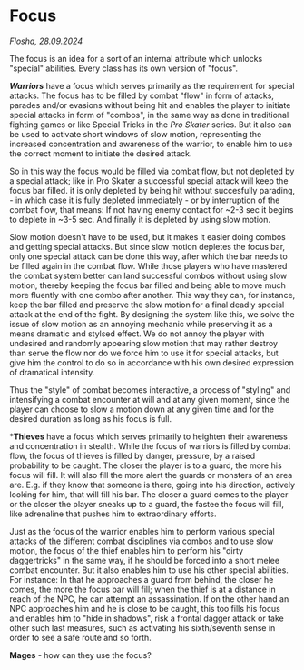 # Focus

*Flosha, 28.09.2024*

The focus is an idea for a sort of an internal attribute which unlocks "special" abilities. Every class has its own version of "focus". 

***Warriors*** have a focus which serves primarily as the requirement for special attacks. The focus has to be filled by combat "flow" in form of attacks, parades and/or evasions without being hit and enables the player to initiate special attacks in form of "combos", in the same way as done in traditional fighting games or like Special Tricks in the *Pro Skater* series. But it also can be used to activate short windows of slow motion, representing the increased concentration and awareness of the warrior, to enable him to use the correct moment to initiate the desired attack. 

So in this way the focus would be filled via combat flow, but not depleted by a special attack; like in Pro Skater a successful special attack will keep the focus bar filled. it is only depleted by being hit without succesfully parading, - in which case it is fully depleted immediately - or by interruption of the combat flow, that means: If not having enemy contact for ~2-3 sec it begins to deplete in ~3-5 sec. And finally it is depleted by using slow motion. 

Slow motion doesn't have to be used, but it makes it easier doing combos and getting special attacks. But since slow motion depletes the focus bar, only one special attack can be done this way, after which the bar needs to be filled again in the combat flow. While those players who have mastered the combat system better can land successful combos without using slow motion, thereby keeping the focus bar filled and being able to move much more fluently with one combo after another. This way they can, for instance, keep the bar filled and preserve the slow motion for a final deadly special attack at the end of the fight. By designing the system like this, we solve the issue of slow motion as an annoying mechanic while preserving it as a means dramatic and stylsed effect. We do not annoy the player with undesired and randomly appearing slow motion that may rather destroy than serve the flow nor do we force him to use it for special attacks, but give him the control to do so in accordance with his own desired expression of dramatical intensity. 

Thus the "style" of combat becomes interactive, a process of "styling" and intensifying a combat encounter at will and at any given moment, since the player can choose to slow a motion down at any given time and for the desired duration as long as his focus is full. 

***Thieves** have a focus which serves primarily to heighten their awareness and concentration in stealth. While the focus of warriors is filled by combat flow, the focus of thieves is filled by danger, pressure, by a raised probability to be caught. The closer the player is to a guard, the more his focus will fill. It will also fill the more alert the guards or monsters of an area are. E.g. if they know that someone is there, going into his direction, actively looking for him, that will fill his bar. The closer a guard comes to the player or the closer the player sneaks up to a guard, the fastee the focus will fill, like adrenaline that pushes him to extraordinary efforts. 

Just as the focus of the warrior enables him to perform various special attacks of the different combat disciplines via combos and to use slow motion, the focus of the thief enables him to perform his "dirty daggertricks" in the same way, if he should be forced into a short melee combat encounter. But it also enables him to use his other special abilities. For instance: In that he approaches a guard from behind, the closer he comes, the more the focus bar will fill; when the thief is at a distance in reach of the NPC, he can attempt an assassination. If on the other hand an NPC approaches him and he is close to be caught, this too fills his focus and enables him to "hide in shadows", risk a frontal dagger attack or take other such last measures, such as activating his sixth/seventh sense in order to see a safe route and so forth. 

**Mages** - how can they use the focus? 


